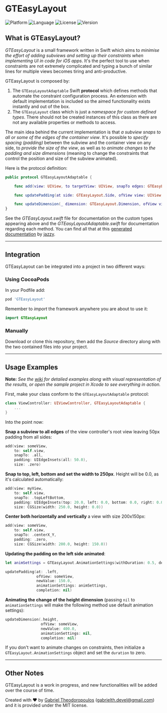 # GTEasyLayout

![Platform](https://img.shields.io/cocoapods/p/GTEasyLayout.svg)
![Language](https://img.shields.io/github/languages/top/gabrieltheodoropoulos/GTEasyLayout.svg?color=orange)
![License](https://img.shields.io/github/license/gabrieltheodoropoulos/GTEasyLayout.svg)
![Version](https://img.shields.io/cocoapods/v/GTEasyLayout.svg)

## What is GTEasyLayout?

*GTEasyLayout* is a small framework written in Swift which aims to *minimise the effort of adding subviews and setting up their constraints when implementing UI in code for iOS apps*. It's the perfect tool to use when constraints are not extremely complicated and typing a bunch of similar lines for multiple views becomes tiring and anti-productive.

GTEasyLayout is composed by:

1. The `GTEasyLayoutAdaptable` Swift **protocol** which defines methods that automate the constraint configuration process. An extension with default implementation is included so the aimed functionality exists instantly and out of the box.
2. The `GTEasyLayout` class which is just a *namespace for custom defined types*. There should not be created instances of this class as there are not any available properties or methods to access.

The main idea behind the current implementation is that *a subview snaps to all or some of the edges of the container view*. It's possible to *specify spacing (padding)* between the subview and the container view on any side, to *provide the size of the view*, as well as to *animate changes to the padding and size dimensions* (meaning to change the constraints that control the position and size of the subview animated).

Here is the protocol definition:

```swift
public protocol GTEasyLayoutAdaptable {

    func add(view: UIView, to targetView: UIView, snapTo edges: GTEasyLayout.SnapEdges, padding: UIEdgeInsets, size: CGSize)

    func updatePadding(at side: GTEasyLayout.Side, ofView view: UIView, newValue: CGFloat, animationSettings: GTEasyLayout.AnimationSettings?, completion: (()-> Void)?)

    func updateDimension(_ dimension: GTEasyLayout.Dimension, ofView view: UIView, newValue: CGFloat, animationSettings: GTEasyLayout.AnimationSettings?, completion: (() -> Void)?)
}
```

See the *GTEasyLayout.swift* file for documentation on the custom types appearing above and the *GTEasyLayoutAdaptable.swift* for documentation regarding each method. You can find all that at this [generated documentation](https://gtiapps.com/docs/gteasylayout/index.html) by [jazzy](https://github.com/realm/jazzy).

---

## Integration

GTEasyLayout can be integrated into a project in two different ways:

### Using CocoaPods

In your Podfile add:

```ruby
pod 'GTEasyLayout'
```

Remember to *import* the framework anywhere you are about to use it:

```swift
import GTEasyLayout
```

### Manually

Download or clone this repository, then add the *Source* directory along with the two contained files into your project.

---

## Usage Examples

**Note:** *See the [wiki](https://github.com/gabrieltheodoropoulos/GTEasyLayout/wiki) for detailed examples along with visual representation of the results, or open the sample project in Xcode to see everything in action.*

First, make your class conform to the `GTEasyLayoutAdaptable` protocol:

```swift
class ViewController: UIViewController, GTEasyLayoutAdaptable {
    ...
}
```

Into the point now:

**Snap a subview to all edges** of the view controller's root view leaving 50px padding from all sides:

```swift
add(view: someView,
    to: self.view,
    snapTo: .all,
    padding: UIEdgeInsets(all: 50.0),
    size: .zero)
```

**Snap to top, left, bottom and set the width to 250px**. Height will be 0.0, as it's calculated automatically:

```swift
add(view: myView,
    to: self.view,
    snapTo: .topLeftBottom,
    padding: UIEdgeInsets(top: 20.0, left: 0.0, bottom: 0.0, right: 0.0),
    size: CGSize(width: 250.0, height: 0.0))
```

**Center both horizontally and vertically** a view with size 200x150px:

```swift
add(view: someView,
    to: self.view,
    snapTo: .centerX_Y,
    padding: .zero,
    size: CGSize(width: 200.0, height: 150.0))
```

**Updating the padding on the left side animated**:

```swift
let animSettings = GTEasyLayout.AnimationSettings(withDuration: 0.5, delay: 0.0, damping: 0.7, velocity: 1.0, options: .curveLinear)

updatePadding(at: .left,
              ofView: someView,
              newValue: 150.0,
              animationSettings: animSettings,
              completion: nil)
```

**Animating the change of the height dimension** (passing `nil` to `animationSettings` will make the following method use default animation settings):

```swift
updateDimension(.height,
                ofView: someView,
                newValue: 400.0,
                animationSettings: nil,
                completion: nil)
```

If you don't want to animate changes on constraints, then initialize a `GTEasyLayout.AnimationSettings` object and set the `duration` to zero.

---

## Other Notes

GTEasyLayout is a work in progress, and new functionalities will be added over the course of time.

Created with ❤️ by [Gabriel Theodoropoulos](https://gtiapps.com) (gabrielth.devel@gmail.com) and it is provided under the MIT license.
